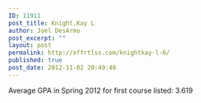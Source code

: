 ```yaml
---
ID: 11911
post_title: Knight,Kay L
author: Joel DesArmo
post_excerpt: ""
layout: post
permalink: http://effrtlss.com/knightkay-l-6/
published: true
post_date: 2012-11-02 20:49:40
---
```

<p>Average GPA in Spring 2012 for first course listed: 3.619</p>